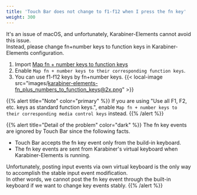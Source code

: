 ```yaml
---
title: 'Touch Bar does not change to f1-f12 when I press the fn key'
weight: 300
---
```


It's an issue of macOS, and unfortunately, Karabiner-Elements cannot avoid this issue.<br />
Instead, please change fn+number keys to function keys in Karabiner-Elements configuration.

1.  Import [Map fn + number keys to function keys](https://ke-complex-modifications.pqrs.org/#fn_plus_numbers_to_function_keys)
2.  Enable `Map fn + number keys to their corresponding function keys`.
3.  You can use f1-f12 keys by fn+number keys.
    {{< local-image src="images/karabiner-elements-fn_plus_numbers_to_function_keys@2x.png" >}}

{{% alert title="Note" color="primary" %}}
If you are using "Use all F1, F2, etc. keys as standard function keys.",
enable `Map fn + number keys to their corresponding media control keys` instead.
{{% /alert %}}

{{% alert title="Detail of the problem" color="dark" %}}
The fn key events are ignored by Touch Bar since the following facts.

-   Touch Bar accepts the fn key event only from the build-in keyboard.
-   The fn key events are sent from Karabiner's virtual keyboard when Karabiner-Elements is running.

Unfortunately, posting input events via own virtual keyboard is the only way to accomplish the stable input event modification.<br />
In other words, we cannot post the fn key event through the built-in keyboard if we want to change key events stably.
{{% /alert %}}
